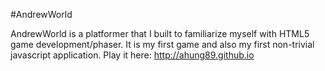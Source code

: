 #AndrewWorld

AndrewWorld is a platformer that I built to familiarize myself with HTML5 game development/phaser. It is my first game and also my first non-trivial javascript application. Play it here:
http://ahung89.github.io
